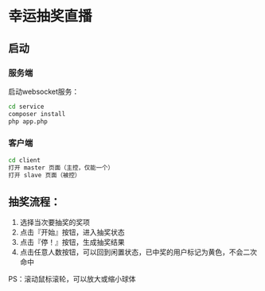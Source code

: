 # 幸运抽奖直播

## 启动

### 服务端

启动websocket服务：

```bash
cd service
composer install
php app.php
```

### 客户端

```bash
cd client
打开 master 页面（主控，仅能一个）
打开 slave 页面（被控）
```

## 抽奖流程：

1. 选择当次要抽奖的奖项
2. 点击『开始』按钮，进入抽奖状态
3. 点击『停！』按钮，生成抽奖结果
4. 点击任意人数按钮，可以回到闲置状态，已中奖的用户标记为黄色，不会二次命中

PS：滚动鼠标滚轮，可以放大或缩小球体
